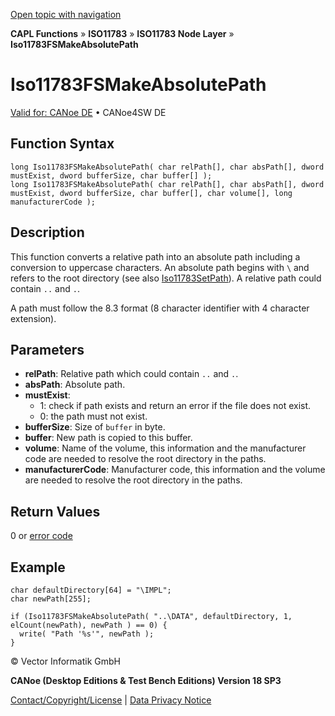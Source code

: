 [Open topic with navigation](../../../../../../CANoeDEFamily.htm#Topics/CAPLFunctions/ISO11783/ISONodeLayer/Functions/CAPLfunctionIso11783fsmakeabsolutepath.md)

**CAPL Functions** » **ISO11783** » **ISO11783 Node Layer** » **Iso11783FSMakeAbsolutePath**

# Iso11783FSMakeAbsolutePath

[Valid for: CANoe DE](../../../../Shared/FeatureAvailability.md) • CANoe4SW DE

## Function Syntax

```plaintext
long Iso11783FSMakeAbsolutePath( char relPath[], char absPath[], dword mustExist, dword bufferSize, char buffer[] );
long Iso11783FSMakeAbsolutePath( char relPath[], char absPath[], dword mustExist, dword bufferSize, char buffer[], char volume[], long manufacturerCode );
```

## Description

This function converts a relative path into an absolute path including a conversion to uppercase characters. An absolute path begins with `\` and refers to the root directory (see also [Iso11783SetPath](CAPLfunctionIso11783fssetpath.md)). A relative path could contain `..` and `.`.

A path must follow the 8.3 format (8 character identifier with 4 character extension).

## Parameters

- **relPath**: Relative path which could contain `..` and `.`.
- **absPath**: Absolute path.
- **mustExist**: 
  - 1: check if path exists and return an error if the file does not exist.
  - 0: the path must not exist.
- **bufferSize**: Size of `buffer` in byte.
- **buffer**: New path is copied to this buffer.
- **volume**: Name of the volume, this information and the manufacturer code are needed to resolve the root directory in the paths.
- **manufacturerCode**: Manufacturer code, this information and the volume are needed to resolve the root directory in the paths.

## Return Values

0 or [error code](../CAPLfunctionsISONLErrorCodes.md)

## Example

```plaintext
char defaultDirectory[64] = "\IMPL";
char newPath[255];

if (Iso11783FSMakeAbsolutePath( "..\DATA", defaultDirectory, 1, elCount(newPath), newPath ) == 0) {
  write( "Path '%s'", newPath );
}
```

© Vector Informatik GmbH

**CANoe (Desktop Editions & Test Bench Editions) Version 18 SP3**

[Contact/Copyright/License](../../../../Shared/ContactCopyrightLicense.md) | [Data Privacy Notice](https://www.vector.com/int/en/company/get-info/privacy-policy/)